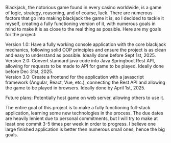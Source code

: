 Blackjack, the notorious game found in every casino worldwide, is a game of logic, strategy, reasoning, and of course, luck. There are numerous factors that go into making blackjack the game it is, so I decided to tackle it myself, creating a fully functioning version of it, with numerous goals in mind to make it is as close to the real thing as possible.
Here are my goals for the project:

Version 1.0: Have a fully working console application with the core blackjack mechanics, following solid OOP principles and ensure the project is as clean and easy to understand as possible. Ideally done before Sept 1st, 2025.  
Version 2.0: Convert standard java code into Java Springboot Rest API, allowing for requests to be made to API for game to be played. Ideally done before Dec 31st, 2025.  
Version 3.0: Create a frontend for the application with a javascript framework (Angular, React, Vue, etc.), connecting the Rest API and allowing the game to be played in browsers. Ideally done by April 1st, 2025.  

Future plans: Potentially host game on web server, allowing others to use it.     

The entire goal of this project is to make a fully functioning full-stack application, learning some new technologies in the process. The due dates are heavily lenient due to personal commitments, but I will try to make at least one commit 3-5 times per week in order to progress. I believe one large finished application is better then numerous small ones, hence the big goals.  
